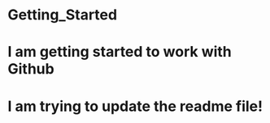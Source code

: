 # Getting_Started
# I am getting started to work with Github
# I am trying to update the readme file!
